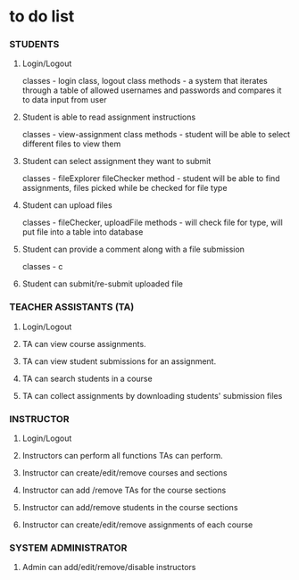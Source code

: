 # to do list

### STUDENTS
1. Login/Logout

    classes - login class, logout class 
    methods - a system that iterates through a table of allowed usernames and passwords and compares it to data input from  user
    
2. Student is able to read assignment instructions

	classes - view-assignment class
	methods - student will be able to select different files to view them
  
3. Student can select assignment they want to submit
  
  	classes - fileExplorer fileChecker
	method - student will be able to find assignments, files picked while be checked for file type
  
4. Student can upload files 

  	classes - fileChecker, uploadFile
	methods - will check file for type, will put file into a table into database
	
5. Student can provide a comment along with a file submission
  
  	classes - c
  
  
6. Student can submit/re-submit uploaded file 
 
### TEACHER ASSISTANTS (TA)
1. Login/Logout

2. TA can view course assignments.
 
3. TA can view student submissions for an assignment.
  
4. TA can search students in a course
 
5. TA can collect assignments by downloading students' submission files
  

### INSTRUCTOR
1. Login/Logout

2. Instructors can perform all functions TAs can perform.
	 
3. Instructor can create/edit/remove courses and sections
	 
4. Instructor can add /remove TAs for the course sections
	  
5. Instructor can add/remove students in the course sections
	  
6. Instructor can create/edit/remove assignments of each course
	 

### SYSTEM ADMINISTRATOR
1. Admin can add/edit/remove/disable instructors
	
